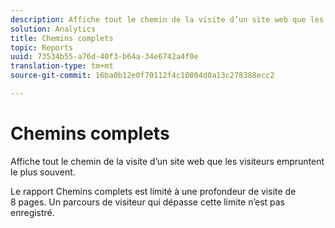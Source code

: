 ```yaml
---
description: Affiche tout le chemin de la visite d’un site web que les visiteurs empruntent le plus souvent.
solution: Analytics
title: Chemins complets
topic: Reports
uuid: 73534b55-a76d-40f3-b64a-34e6742a4f0e
translation-type: tm+mt
source-git-commit: 16ba0b12e0f70112f4c10804d0a13c278388ecc2

---
```



# Chemins complets

Affiche tout le chemin de la visite d’un site web que les visiteurs empruntent le plus souvent.

Le rapport Chemins complets est limité à une profondeur de visite de 8 pages. Un parcours de visiteur qui dépasse cette limite n’est pas enregistré.
